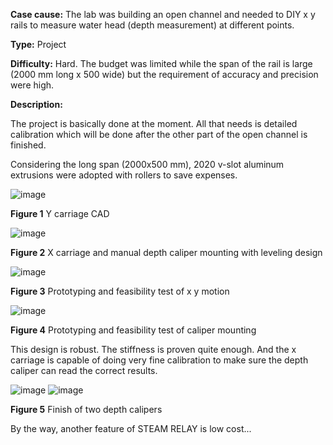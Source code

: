 **Case cause:** The lab was building an open channel and needed to DIY x y rails to measure water head (depth measurement) at different points.

**Type:** Project

**Difficulty:** Hard. The budget was limited while the span of the rail is large (2000 mm long x 500 wide) but the requirement of accuracy and precision were high. 

**Description:** 

The project is basically done at the moment. All that needs is detailed calibration which will be done after the other part of the open channel is finished. 

Considering the long span (2000x500 mm), 2020 v-slot aluminum extrusions were adopted with rollers to save expenses. 

![image](https://github.com/treesess/STEAMRELAY/assets/20311124/879ed5ea-a866-4d94-9b72-3b2f5dcf2175)

**Figure 1** Y carriage CAD

![image](https://github.com/treesess/STEAMRELAY/assets/20311124/979a9029-dfa4-44b6-bb93-208bc9140289)

**Figure 2** X carriage and manual depth caliper mounting with leveling design

![image](https://github.com/treesess/STEAMRELAY/assets/20311124/0fe51c03-c67c-48ec-bbcd-4dc8c41b19bc)

**Figure 3** Prototyping and feasibility test of x y motion

![image](https://github.com/treesess/STEAMRELAY/assets/20311124/fce7a896-c575-4938-9544-39436e7135d9)

**Figure 4** Prototyping and feasibility test of caliper mounting

This design is robust. The stiffness is proven quite enough. And the x carriage is capable of doing very fine calibration to make sure the depth caliper can read the correct results. 

![image](https://github.com/treesess/STEAMRELAY/assets/20311124/2cb40989-84ea-4b5b-af1a-092a71b90925)
![image](https://github.com/treesess/STEAMRELAY/assets/20311124/a91b4fcb-d593-408b-a3dc-7ba5dc3d7b11)

**Figure 5** Finish of two depth calipers


By the way, another feature of STEAM RELAY is low cost... 
